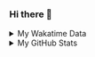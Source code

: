 ### Hi there 👋

<!--
**cdfmlr/cdfmlr** is a ✨ _special_ ✨ repository because its `README.md` (this file) appears on your GitHub profile.

Here are some ideas to get you started:

- 🔭 I’m currently working on ...
- 🌱 I’m currently learning ...
- 👯 I’m looking to collaborate on ...
- 🤔 I’m looking for help with ...
- 💬 Ask me about ...
- 📫 How to reach me: ...
- 😄 Pronouns: ...
- ⚡ Fun fact: ...
-->

<details>

<summary>My Wakatime Data</summary>

<!--START_SECTION:waka-->
![Lines of code](https://img.shields.io/badge/From%20Hello%20World%20I%27ve%20Written-603764%20lines%20of%20code-blue)

**🐱 My Github Data** 

> 🏆 34 Contributions in the Year 2021
 > 
> 📦 232.3 kB Used in Github's Storage 
 > 
> 🚫 Not Opted to Hire
 > 
> 📜 32 Public Repositories 
 > 
> 🔑 6 Private Repositories  
 > 
**I'm an Early 🐤** 

```text
🌞 Morning    170 commits    ██████░░░░░░░░░░░░░░░░░░░   25.11% 
🌆 Daytime    252 commits    █████████░░░░░░░░░░░░░░░░   37.22% 
🌃 Evening    243 commits    █████████░░░░░░░░░░░░░░░░   35.89% 
🌙 Night      12 commits     ░░░░░░░░░░░░░░░░░░░░░░░░░   1.77%

```
📅 **I'm Most Productive on Tuesday** 

```text
Monday       80 commits     ███░░░░░░░░░░░░░░░░░░░░░░   11.82% 
Tuesday      119 commits    ████░░░░░░░░░░░░░░░░░░░░░   17.58% 
Wednesday    98 commits     ███░░░░░░░░░░░░░░░░░░░░░░   14.48% 
Thursday     78 commits     ███░░░░░░░░░░░░░░░░░░░░░░   11.52% 
Friday       107 commits    ████░░░░░░░░░░░░░░░░░░░░░   15.81% 
Saturday     101 commits    ███░░░░░░░░░░░░░░░░░░░░░░   14.92% 
Sunday       94 commits     ███░░░░░░░░░░░░░░░░░░░░░░   13.88%

```


📊 **This Week I Spent My Time On** 

```text
⌚︎ Time Zone: Asia/Shanghai

```

**I Mostly Code in Go** 

```text
Go                       9 repos             ██████░░░░░░░░░░░░░░░░░░░   26.47% 
Python                   8 repos             ██████░░░░░░░░░░░░░░░░░░░   23.53% 
Java                     4 repos             ███░░░░░░░░░░░░░░░░░░░░░░   11.76% 
HTML                     2 repos             █░░░░░░░░░░░░░░░░░░░░░░░░   5.88% 
C#                       2 repos             █░░░░░░░░░░░░░░░░░░░░░░░░   5.88%

```



<!--END_SECTION:waka-->

</details>

<details>
 
 <summary>My GitHub Stats</summary>

[![CDFMLR's github stats](https://github-readme-stats.vercel.app/api?username=cdfmlr&count_private=true&show_icons=true)](https://github.com/anuraghazra/github-readme-stats)

</details>
